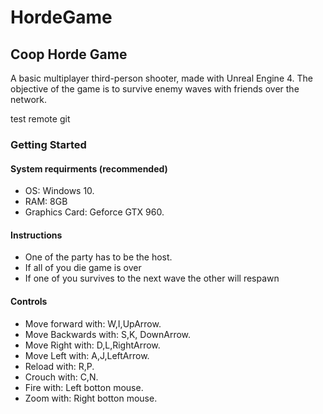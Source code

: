 # HordeGame

<h2> Coop Horde Game </h2>

A basic multiplayer third-person shooter, made with Unreal Engine 4. The objective of the game is to survive enemy waves with friends over the network. 

test remote git

<h3> Getting Started </h3>
<h4> System requirments (recommended) </h4>
<ul>
	<li> OS: Windows 10.</li>
	<li> RAM: 8GB </li>
	<li> Graphics Card: Geforce GTX 960. </li>
</ul>

<h4> Instructions </h4>
<ul>
	<li>One of the party has to be the host. </li>
	<li>If all of you die game is over</li>
	<li>If one of you survives to the next wave the other will respawn</li>
</ul>

<h4> Controls </h4>
<ul>
	<li> Move forward with: W,I,UpArrow. </li>
	<li> Move Backwards with: S,K, DownArrow. </li>
	<li> Move Right with: D,L,RightArrow. </li>
	<li> Move Left with: A,J,LeftArrow. </li>
	<li> Reload with: R,P. </li>
	<li> Crouch with: C,N. </li>
	<li> Fire with: Left botton mouse. </li>
	<li> Zoom with: Right botton mouse. </li>
</ul>
 